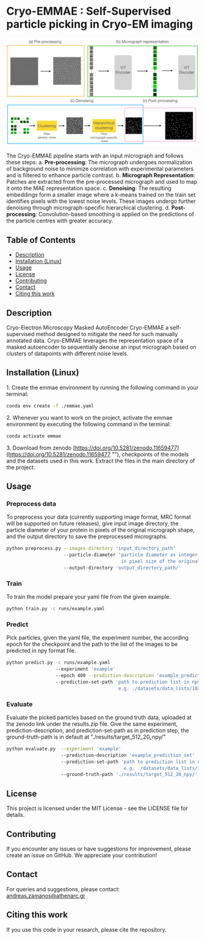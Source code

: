 # Cryo-EMMAE : Self-Supervised particle picking in Cryo-EM imaging

![header](./params/Cryo-EMMAE.png)

The Cryo-EMMAE pipeline starts with an input micrograph and follows these steps:
a. **Pre-processing**: The micrograph undergoes normalization of background noise to minimize correlation with experimental parameters and is filtered to enhance particle contrast.
b. **Micrograph Representation**: Patches are extracted from the pre-processed micrograph and used to map it onto the MAE representation space.
c. **Denoising**: The resulting embeddings form a smaller image where a k-means trained on the train set identifies pixels with the lowest noise levels. These images undergo further denoising through micrograph-specific hierarchical clustering.
d. **Post-processing**: Convolution-based smoothing is applied on the predictions of the particle centres with greater accuracy.

## Table of Contents

- [Description](#description)
- [Installation (Linux)](#Installation-(Linux))
- [Usage](#usage)
- [License](#license)
- [Contributing](#contributing)
- [Contact](#contact)
- [Citing this work](#citing-this-work)

<a id="description"></a>
## Description

Cryo-Electron Microscopy Masked AutoEncoder Cryo-EMMAE a self-supervised method designed to mitigate the need for such manually annotated data.
Cryo-EMMAE leverages the representation space of a masked autoencoder to sequentially denoise an input micrograph based on clusters of datapoints with different noise levels.
<a id="features"></a>

<a id="Installation-(Linux)"></a>
## Installation (Linux)

1\. Create the emmae environment by running the following command in your terminal:
```bash
conda env create -f ./emmae.yaml
```
2\. Whenever you want to work on the project, activate the emmae environment by executing the following command in the terminal:

```bash
conda activate emmae
```
3\. Download from zenodo [https://doi.org/10.5281/zenodo.11659477](https://doi.org/10.5281/zenodo.11659477 ""), checkpoints of the models and the datasets used in this work.
Extract the files in the main directory of the project.

<a id="usage"></a>
## Usage

### Preprocess data
To preprocess your data (currently supporting image format, MRC format will be supported on future releases),
give input image directory,
the particle diameter of your protein in pixels of the original micrograph shape,
and the output directory to save the preprocessed micrographs.

```bash
python preprocess.py --images-directory 'input_directory_path'
                     --particle-diameter 'particle diameter as integer,
                                          in pixel size of the original image, e.g. 224'
                     --output-directory 'output_directory_path/'
```
### Train
To train the model prepare your yaml file from the given example.

```bash
python train.py -c runs/example.yaml
```
### Predict
Pick particles, given the yaml file, the experiment number, the according epoch for the checkpoint and the path to the list of the images to be predicted in npy format file.

```bash
python predict.py -c runs/example.yaml
                  --experiment 'example'
                  --epoch 400 --prediction-description 'example_prediction_set'
                  --prediction-set-path 'path to prediction list in npy format,
                                         e.g. ./datasets/data_lists/10291_validation.npy'
```
### Evaluate
Evaluate the picked particles based on the ground truth data, uploaded at the zenodo link under the results.zip file.
Give the same experiment, prediction-description, and prediction-set-path as in prediction step, the ground-truth-path is in default at "./results/target_512_20_npy/"

```bash
python evaluate.py  --experiment 'example'
                    --prediction-description 'example_prediction_set'
                    --prediction-set-path 'path to prediction list in npy format,
                                           e.g. ./datasets/data_lists/10291_validation.npy'
                    --ground-truth-path './results/target_512_20_npy/'
```

<a id="license"></a>
## License

This project is licensed under the MIT License - see the LICENSE file for details.

<a id="contributing"></a>
## Contributing

If you encounter any issues or have suggestions for improvement, please create an issue on GitHub. We appreciate your contribution!

<a id="contact"></a>
## Contact

For queries and suggestions, please contact: andreas.zamanos@athenarc.gr

<a id="citing-this-work"></a>
## Citing this work

If you use this code in your research, please cite the repository.
